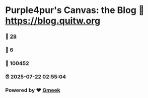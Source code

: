 # Purple4pur's Canvas: the Blog :link: https://blog.quitw.org 
### :page_facing_up: [29](https://blog.quitw.org/tag.html) 
### :speech_balloon: 6 
### :hibiscus: 100452 
### :alarm_clock: 2025-07-22 02:55:04 
### Powered by :heart: [Gmeek](https://github.com/Meekdai/Gmeek)
